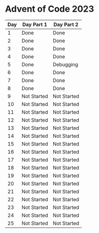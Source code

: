 # Advent of Code 2023

| Day | Day Part 1 | Day Part 2 |
| --- | ---------- | ---------- |
|   1 |    Done    |    Done    |
|   2 |    Done    |    Done    |
|   3 |    Done    |    Done    |
|   4 |    Done    |    Done    |
|   5 |    Done    |  Debugging |
|   6 |    Done    |    Done    |
|   7 |    Done    |    Done    |
|   8 |    Done    |    Done    |
|   9 | Not Started | Not Started |
|  10 | Not Started | Not Started |
|  11 | Not Started | Not Started |
|  12 | Not Started | Not Started |
|  13 | Not Started | Not Started |
|  14 | Not Started | Not Started |
|  15 | Not Started | Not Started |
|  16 | Not Started | Not Started |
|  17 | Not Started | Not Started |
|  18 | Not Started | Not Started |
|  19 | Not Started | Not Started |
|  20 | Not Started | Not Started |
|  21 | Not Started | Not Started |
|  22 | Not Started | Not Started |
|  23 | Not Started | Not Started |
|  24 | Not Started | Not Started |
|  25 | Not Started | Not Started |
